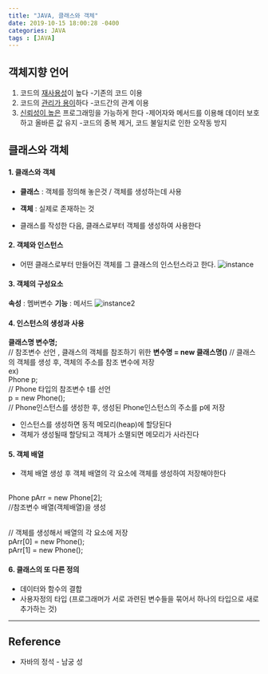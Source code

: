 ```yaml
---
title: "JAVA, 클래스와 객체"
date: 2019-10-15 18:00:28 -0400
categories: JAVA
tags : [JAVA]
---
```


## 객체지향 언어
1. 코드의 <u>재사용성</u>이 높다
-기존의 코드 이용
2. 코드의 <u>관리가 용이</u>하다
-코드간의 관계 이용
3. <u>신뢰성이 높은</u> 프로그래밍을 가능하게 한다
-제어자와 메서드를 이용해 데이터 보호하고 올바른 값 유지
-코드의 중복 제거, 코드 불일치로 인한 오작동 방지

## 클래스와 객체
#### 1. 클래스와 객체
- <b>클래스</b>
: 객체를 정의해 놓은것 / 객체를 생성하는데 사용
- <b>객체</b>
: 실제로 존재하는 것

-  클래스를 작성한 다음, 클래스로부터 객체를 생성하여 사용한다

#### 2. 객체와 인스턴스
- 어떤 클래스로부터 만들어진 객체를 그 클래스의 인스턴스라고 한다.
![instance](https://user-images.githubusercontent.com/55946791/66817392-92d32000-ef76-11e9-8e87-5394369769bf.JPG)

#### 3. 객체의 구성요소
<b>속성</b> : 멤버변수
<b>기능</b> : 메서드
![instance2](https://user-images.githubusercontent.com/55946791/66818083-bd71a880-ef77-11e9-8374-55e7d7b612de.JPG)

#### 4. 인스턴스의 생성과 사용
<b>클래스명 변수명;</b>        
// 참조변수 선언 , 클래스의 객체를 참조하기 위한
<b>변수명 = new 클래스명()</b>
// 클래스의 객체를 생성 후, 객체의 주소를 참조 변수에 저장<br>
ex)<br>
Phone p;<br>
// Phone 타입의 참조변수 t를 선언<br>
p = new Phone();<br>
// Phone인스턴스를 생성한 후, 생성된 Phone인스턴스의 주소를 p에 저장<br>

- 인스턴스를 생성하면 동적 메모리(heap)에 할당된다
- 객체가 생성될때 할당되고 객체가 소멸되면 메모리가 사라진다

#### 5. 객체 배열
- 객체 배열 생성 후 객체 배열의 각 요소에 객체를 생성하여 저장해야한다
<br>
Phone pArr = new Phone[2];<br>
//참조변수 배열(객체배열)을 생성<br><br>

// 객체를 생성해서 배열의 각 요소에 저장<br>
pArr[0] = new Phone();<br>
pArr[1] = new Phone();<br>

#### 6. 클래스의 또 다른 정의
- 데이터와 함수의 결합
- 사용자정의 타입 (프로그래머가 서로 과련된 변수들을 묶어서 하나의 타입으로 새로 추가하는 것)

---
## Reference

- 자바의 정석 - 남궁 성
